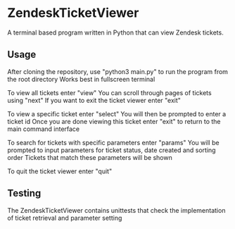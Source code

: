 # ZendeskTicketViewer
A terminal based program written in Python that can view Zendesk tickets.

## Usage
After cloning the repository, use "python3 main.py" to run the program from the root directory
Works best in fullscreen terminal

To view all tickets enter "view"
You can scroll through pages of tickets using "next"
If you want to exit the ticket viewer enter "exit"

To view a specific ticket enter "select"
You will then be prompted to enter a ticket id
Once you are done viewing this ticket enter "exit" to return to the main command interface


To search for tickets with specific parameters enter "params"
You will be prompted to input parameters for ticket status, date created and sorting order
Tickets that match these parameters will be shown

To quit the ticket viewer enter "quit"

## Testing
The ZendeskTicketViewer contains unittests that check the implementation of ticket retrieval and parameter setting
